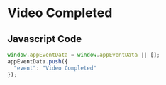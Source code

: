 # Video Completed

### 

## Javascript Code
```js
window.appEventData = window.appEventData || [];
appEventData.push({
  "event": "Video Completed"
});
```








